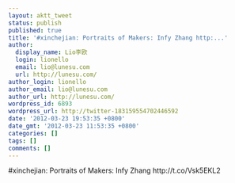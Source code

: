 ```yaml
---
layout: aktt_tweet
status: publish
published: true
title: '#xinchejian: Portraits of Makers: Infy Zhang http:...'
author:
  display_name: Lio李欧
  login: lionello
  email: lio@lunesu.com
  url: http://lunesu.com/
author_login: lionello
author_email: lio@lunesu.com
author_url: http://lunesu.com/
wordpress_id: 6893
wordpress_url: http://twitter-183159554702446592
date: '2012-03-23 19:53:35 +0800'
date_gmt: '2012-03-23 11:53:35 +0800'
categories: []
tags: []
comments: []
---
```

<p>#xinchejian: Portraits of Makers: Infy Zhang http://t.co/Vsk5EKL2</p>
